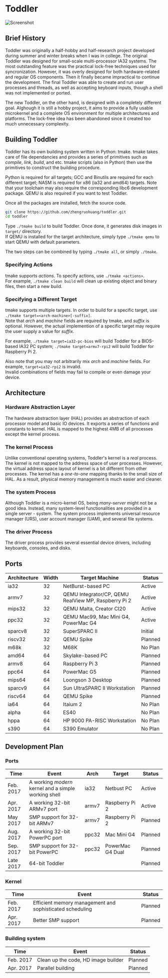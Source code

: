 # Toddler

![Screenshot](https://cloud.githubusercontent.com/assets/17039006/21021636/5c26c944-bd47-11e6-809f-3e02bd932b64.png)

## Brief History

Toddler was originally a half-hobby and half-research project developed during summer and winter breaks when I was in college.
The original Toddler was designed for small-scale multi-processor IA32 systems.
The most outstanding feature was the practical lock-free techniques used for syncronization.
However, it was overly designed for both hardware-related and regular OS components.
Then it finally became impractical to continue the development.
The final Toddler was able to create and run user processes and threads, as well as accepting keyboard inputs,
though a shell was not implemented or ported.

The new Toddler, on the other hand, is designed with a completely different goal.
Alghough it is still a hobby project, it aims to provide a fully usable microkernel and a complete OS environment for multiple architectures and platforms.
The lock-free idea has been abandoned since it created too much unnecessary complexity.

## Building Toddler

Toddler has its own building system written in Python: tmake. tmake takes care of file dependancies and provides a series of primitives such as _compile_, _link_, _build_, and etc. tmake scripts (also in Python) then use the primitives to construct the building procedure.

Python is required for all targets; GCC and Binutils are required for each different target; NASM is required for x86 (ia32 and amd64) targets. Note that your toolchain may also require the corresponding libc6 development package. QEMU is also required if you want to test Toddler.

Once all the packages are installed, fetch the source code.
```bash
git clone https://github.com/zhengruohuang/toddler.git
cd toddler
```

Type ```./tmake build``` to build Toddler. Once done, it generates disk images in ```target/``` directory.  
If QEMU is installed for the target architecture, simply type ```./tmake qemu``` to start QEMU with default parameters.

The two steps can be combined by typing ```./tmake all```, or simply ```./tmake```.

### Specifying Actions

tmake supports *actions*. To specify actions, use ```./tmake <actions>```.  
For example, ```./tmake clean build``` will clean up existing object and binary files, then start a new build.

### Specifying a Different Target

tmake supports multiple targets. In order to build for a specific target, use ```./tmake target=<arch-machine>[-suffix]```.  
Note that *arch* and *machine* fields are required by tmake, and *suffix* is optional. However, the actual implemention of a specific target may require the user supply a value for *suffix*.

For example, ```./tmake target=ia32-pc-bios``` will build Toddler for a BIOS-based IA32 PC system; ```./tmake target=armv7-rpi2``` will build Toddler for Raspberry Pi 2.

Also note that you may not arbitrarily mix *arch* and *machine* fields. For example, ```target=ia32-rpi2``` is invalid.  
Invalid combinations of fields may fail to compile or even damage your device.

## Architecture

### Hardware Abstraction Layer

The hardware abstraction layer (HAL) provides an abstraction of each processor model and basic IO devices. It exports a series of functions and constants to kernel.
HAL is mapped to the highest 4MB of all processes except the kernel process.

### The kernel Process

Unlike conventional operating systems, Toddler's kernel is a *real* process. The kernel is not mapped to the address space of user processes.
However, the virtual address space layout of kernel is a bit different from other processes. The kernel has a *one-to-one* mapping thanks to the small size of HAL.
As a result, physical memory management is much easier and cleaner.

### The system Process

Although Toddler is a micro-kernel OS, being *many-server* might not be a good idea. Instead, many system-level functionalities are provided in a single server - system.
The system process implements universal resource manager (URS), user account manager (UAM), and several file systems.

### The driver Process

The driver process provides several essential device drivers, including keyboards, consoles, and disks.


## Ports 

|Architecture|Width|Target Machine|Status|
|---|---|---|---|
|ia32|32|NetBurst-based PC|Active|
|armv7|32|QEMU Integrator/CP, QEMU RealView MP, Raspberry Pi 2|Active|
|mips32|32|QEMU Malta, Creator CI20|Active|
|ppc32|32|QEMU Mac99, Mac Mini G4, PowerMac G4|Active|
|sparcv8|32|SuperSPARC II|Initial|
|riscv32|32|QEMU Spike|Planned|
|m68k|32|M68K|No Plan|
|amd64|64|Skylake-based PC|Planned|
|armv8|64|Raspberry Pi 3|Planned|
|ppc64|64|PowerMac G5|Planned|
|mips64|64|Loongson 3 Desktop|Planned|
|sparcv9|64|Sun UltraSPARC II Workstation|Planned|
|riscv64|64|QEMU Spike|Planned|
|ia64|64|Itaium 2|No Plan|
|alpha|64|ES40|No Plan|
|hppa|64|HP 9000 PA-RISC Workstation|No Plan|
|s390|64|S390 Emulator|No Plan|


## Development Plan

### Ports

|Time|Event|Arch|Target|Status|
|---|---|---|---|---|
|Feb. 2017|A working *modern* kernel and a simple working shell|ia32|Netbust PC|Active|
|Apr. 2017|A working 32-bit ARMv7 port|armv7|Raspberry Pi 2|Active|
|May 2017|SMP support for 32-bit ARMv7|armv7|Raspberry Pi 2|Planned|
|Aug. 2017|A working 32-bit PowerPC port|ppc32|Mac Mini G4|Planned|
|Sep. 2017|SMP support for 32-bit PowerPC|ppc32|PowerMac G4 Dual|Planned|
|Late 2017|64-bit Toddler|||Planned|

### Kernel

|Time|Event|Status|
|----|-----|------|
|Feb. 2017|Efficient memory management and sophisticated scheduling|Planned|
|Apr. 2017|Better SMP support|Planned|

### Building system

|Time|Event|Status|
|----|-----|------|
|Feb. 2017|Clean up the code, HD image builder|Planned|
|Apr. 2017|Parallel building|Planned|
